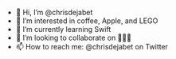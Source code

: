 - 👋 Hi, I’m @chrisdejabet
- 👀 I’m interested in coffee, Apple, and LEGO
- 🌱 I’m currently learning Swift
- 💞️ I’m looking to collaborate on 🤷🏻‍♂️
- 📫 How to reach me: @chrisdejabet on Twitter

<!---
chrisdejabet/chrisdejabet is a ✨ special ✨ repository because its `README.md` (this file) appears on your GitHub profile.
You can click the Preview link to take a look at your changes.
--->

